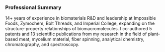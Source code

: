 ### Professional Summary
14+ years of experience in biomaterials R&D and leadership at Impossible Foods, Zymochem, Bolt Threads, and Imperial College, expanding on the structure-property relationships of biomacromolecules. I co-authored 5 patents and 13 scientific publications from my research in the field of plant-based meat, mycelium material, fiber spinning, analytical chemistry, chromatography, and spectroscopy.

